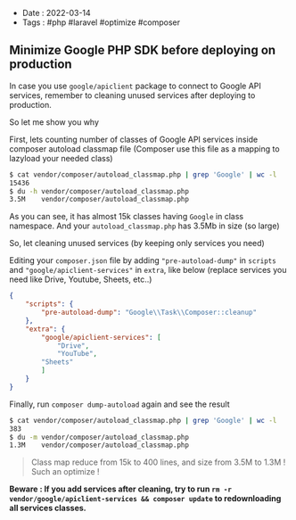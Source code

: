 - Date : 2022-03-14
- Tags : #php #laravel #optimize #composer

## Minimize Google PHP SDK before deploying on production

In case you use `google/apiclient` package to connect to Google API services, remember to cleaning unused services after deploying to production.

So let me show you why

First, lets counting number of classes of Google API services inside composer autoload classmap file (Composer use this file as a mapping to lazyload your needed class)

```bash
$ cat vendor/composer/autoload_classmap.php | grep 'Google' | wc -l
15436
$ du -h vendor/composer/autoload_classmap.php
3.5M    vendor/composer/autoload_classmap.php
```

As you can see, it has almost 15k classes having `Google` in class namespace. And your `autoload_classmap.php` has 3.5Mb in size (so large)

So, let cleaning unused services (by keeping only services you need)

Editing your `composer.json` file by adding `"pre-autoload-dump"` in `scripts` and `"google/apiclient-services"` in `extra`, like below (replace services you need like Drive, Youtube, Sheets, etc..)

```json
{
    "scripts": {
        "pre-autoload-dump": "Google\\Task\\Composer::cleanup"
    },
    "extra": {
        "google/apiclient-services": [
            "Drive",
            "YouTube",
	    "Sheets"
        ]
    }
}
```

Finally, run `composer dump-autoload` again and see the result

```bash
$ cat vendor/composer/autoload_classmap.php | grep 'Google' | wc -l
383
$ du -m vendor/composer/autoload_classmap.php
1.3M    vendor/composer/autoload_classmap.php
```

> Class map reduce from 15k to 400 lines, and size from 3.5M to 1.3M ! Such an optimize !

**Beware : If you add services after cleaning, try to run `rm -r vendor/google/apiclient-services && composer update` to redownloading all services classes.**


